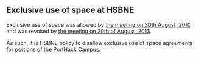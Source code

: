 ## Exclusive use of space at HSBNE

Exclusive use of space was allowed by [the meeting on 30th August, 2010](http://hsbne.org/admin/meeting/20110830.html) 
and was revoked by [the meeting on 20th of August, 2013](http://hsbne.org/admin/meeting/20130820.md).

As such, it is HSBNE policy to disallow exclusive use of space agreements for portions of the PortHack Campus.
